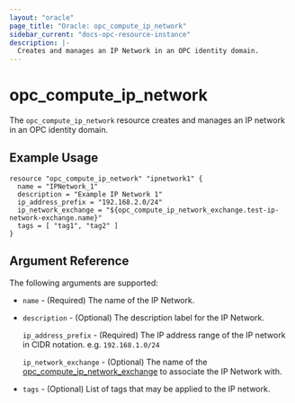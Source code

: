 ```yaml
---
layout: "oracle"
page_title: "Oracle: opc_compute_ip_network"
sidebar_current: "docs-opc-resource-instance"
description: |-
  Creates and manages an IP Network in an OPC identity domain.
---
```


# opc\_compute\_ip\_network

The ``opc_compute_ip_network`` resource creates and manages an IP network in an OPC identity domain.

## Example Usage

```
resource "opc_compute_ip_network" "ipnetwork1" {
  name = "IPNetwork_1"
  description = "Example IP Network 1"
  ip_address_prefix = "192.168.2.0/24"
  ip_network_exchange = "${opc_compute_ip_network_exchange.test-ip-network-exchange.name}"
  tags = [ "tag1", "tag2" ]
}
```

## Argument Reference

The following arguments are supported:

* `name` - (Required) The name of the IP Network.

* `description` - (Optional) The description label for the IP Network.

  `ip_address_prefix` - (Required) The IP address range of the IP network in CIDR notation. e.g. `192.168.1.0/24`

  `ip_network_exchange` - (Optional) The name of the [opc_compute_ip_network_exchange](opc_compute_ip_network_exchange.html.markdown) to associate the IP Network with.

* `tags` - (Optional) List of tags that may be applied to the IP network.
